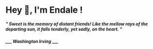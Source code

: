 <h1 title="head"> Hey 👋, I'm Endale !</h1>

**<h5><i>" Sweet is the memory of distant friends! Like the mellow rays of the departing sun, it falls tenderly, yet sadly, on the heart. "</i></h5>**

*<b>___ Washington Irving ___</b>*
